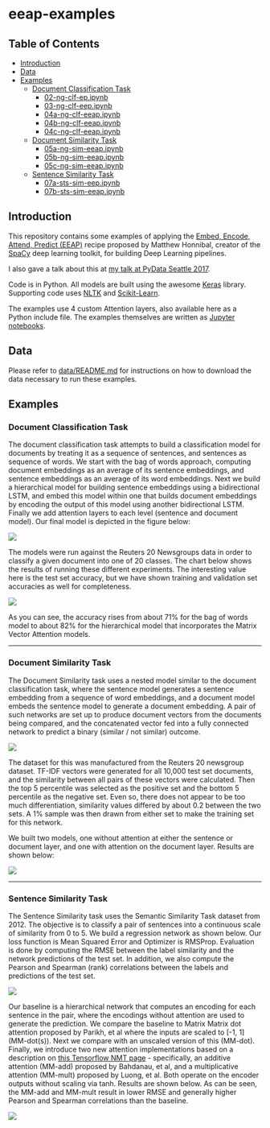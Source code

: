 # eeap-examples

## Table of Contents

* [Introduction](#introduction)
* [Data](#data)
* [Examples](#examples)
  * [Document Classification Task](#document-classification-task)
      * [02-ng-clf-ep.ipynb](https://github.com/sujitpal/eeap-examples/blob/master/src/02-ng-clf-ep.ipynb)
      * [03-ng-clf-eep.ipynb](https://github.com/sujitpal/eeap-examples/blob/master/src/03-ng-clf-eep.ipynb)
      * [04a-ng-clf-eeap.ipynb](https://github.com/sujitpal/eeap-examples/blob/master/src/04a-ng-clf-eeap.ipynb)
      * [04b-ng-clf-eeap.ipynb](https://github.com/sujitpal/eeap-examples/blob/master/src/04b-ng-clf-eeap.ipynb)
      * [04c-ng-clf-eeap.ipynb](https://github.com/sujitpal/eeap-examples/blob/master/src/04c-ng-clf-eeap.ipynb)
  * [Document Similarity Task](#document-similarity-task)
      * [05a-ng-sim-eeap.ipynb](https://github.com/sujitpal/eeap-examples/blob/master/src/05a-ng-sim-eep.ipynb)
      * [05b-ng-sim-eeap.ipynb](https://github.com/sujitpal/eeap-examples/blob/master/src/05b-ng-sim-eeap.ipynb)
      * [05c-ng-sim-eeap.ipynb](https://github.com/sujitpal/eeap-examples/blob/master/src/05c-ng-sim-eeap.ipynb)
  * [Sentence Similarity Task](#sentence-similarity-task)
      * [07a-sts-sim-eep.ipynb](https://github.com/sujitpal/eeap-examples/blob/master/src/07a-sts-sim-eep.ipynb)
      * [07b-sts-sim-eeap.ipynb](https://github.com/sujitpal/eeap-examples/blob/master/src/07b-sts-sim-eeap.ipynb)


## Introduction

This repository contains some examples of applying the [Embed, Encode, Attend, Predict (EEAP)](https://explosion.ai/blog/deep-learning-formula-nlp) recipe proposed by Matthew Honnibal, creator of the [SpaCy](https://spacy.io/) deep learning toolkit, for building Deep Learning pipelines. 

I also gave a talk about this at [my talk at PyData Seattle 2017](https://pydata.org/seattle2017/schedule/presentation/84/).

Code is in Python. All models are built using the awesome [Keras](https://keras.io/) library. Supporting code uses [NLTK](http://www.nltk.org/) and [Scikit-Learn](http://scikit-learn.org/stable/).

The examples use 4 custom Attention layers, also available here as a Python include file. The examples themselves are written as [Jupyter notebooks](http://jupyter.org/).


## Data

Please refer to [data/README.md](data/README.md) for instructions on how to download the data necessary to run these examples.


## Examples

### Document Classification Task

The document classification task attempts to build a classification model for documents by treating it as a sequence of sentences, and sentences as sequence of words. We start with the bag of words approach, computing document embeddings as an average of its sentence embeddings, and sentence embeddings as an average of its word embeddings. Next we build a hierarchical model for building sentence embeddings using a bidirectional LSTM, and embed this model within one that builds document embeddings by encoding the output of this model using another bidirectional LSTM. Finally we add attention layers to each level (sentence and document model). Our final model is depicted in the figure below:

<img src="docs/example-1-3.png"/>

The models were run against the Reuters 20 Newsgroups data in order to classify a given document into one of 20 classes. The chart below shows the results of running these different experiments. The interesting value here is the test set accuracy, but we have shown training and validation set accuracies as well for completeness.

<img src="docs/_results_1.png"/>

As you can see, the accuracy rises from about 71% for the bag of words model to about 82% for the hierarchical model that incorporates the Matrix Vector Attention models.

---

### Document Similarity Task

The Document Similarity task uses a nested model similar to the document classification task, where the sentence model generates a sentence embedding from a sequence of word embeddings, and a document model embeds the sentence model to generate a document embedding. A pair of such networks are set up to produce document vectors from the documents being compared, and the concatenated vector fed into a fully connected network to predict a binary (similar / not similar) outcome.

<img src="docs/example-2.png"/>

The dataset for this was manufactured from the Reuters 20 newsgroup dataset. TF-IDF vectors were generated for all 10,000 test set documents, and the similarity between all pairs of these vectors were calculated. Then the top 5 percentile was selected as the positive set and the bottom 5 percentile as the negative set. Even so, there does not appear to be too much differentiation, similarity values differed by about 0.2 between the two sets. A 1% sample was then drawn from either set to make the training set for this network.

We built two models, one without attention at either the sentence or document layer, and one with attention on the document layer. Results are shown below:

<img src="docs/_results_2.png"/>

---

### Sentence Similarity Task

The Sentence Similarity task uses the Semantic Similarity Task dataset from 2012. The objective is to classify a pair of sentences into a continuous scale of similarity from 0 to 5. We build a regression network as shown below. Our loss function is Mean Squared Error and Optimizer is RMSProp. Evaluation is done by computing the RMSE between the label similarity and the network predictions of the test set. In addition, we also compute the Pearson and Spearman (rank) correlations between the labels and predictions of the test set.

<img src="docs/example-3.png"/>

Our baseline is a hierarchical network that computes an encoding for each sentence in the pair, where the encodings without attention are used to generate the prediction. We compare the baseline to Matrix Matrix dot attention proposed by Parikh, et al where the inputs are scaled to \[-1, 1\] (MM-dot(s)). Next we compare with an unscaled version of this (MM-dot). Finally, we introduce two new attention implementations based on a description on [this Tensorflow NMT page](https://github.com/tensorflow/nmt) - specifically, an additive attention (MM-add) proposed by Bahdanau, et al, and a multiplicative attention (MM-mult) proposed by Luong, et al. Both operate on the encoder outputs without scaling via tanh. Results are shown below. As can be seen, the MM-add and MM-mult result in lower RMSE and generally higher Pearson and Spearman correlations than the baseline.

<img src="docs/_results_3.png"/>

